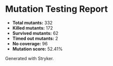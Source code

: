 # Mutation Testing Report

- **Total mutants:** 332
- **Killed mutants:** 172
- **Survived mutants:** 62
- **Timed out mutants:** 2
- **No coverage:** 96
- **Mutation score:** 52.41%

Generated with Stryker.
